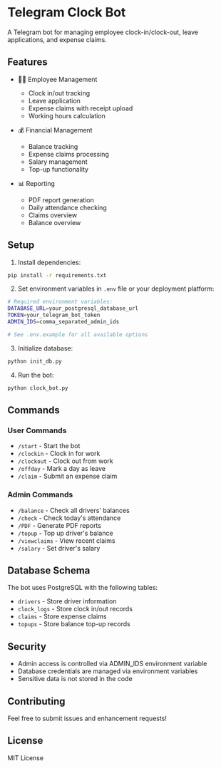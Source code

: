 # Telegram Clock Bot

A Telegram bot for managing employee clock-in/clock-out, leave applications, and expense claims.

## Features

- 👨‍💼 Employee Management
  - Clock in/out tracking
  - Leave application
  - Expense claims with receipt upload
  - Working hours calculation

- 💰 Financial Management
  - Balance tracking
  - Expense claims processing
  - Salary management
  - Top-up functionality

- 📊 Reporting
  - PDF report generation
  - Daily attendance checking
  - Claims overview
  - Balance overview

## Setup

1. Install dependencies:
```bash
pip install -r requirements.txt
```

2. Set environment variables in `.env` file or your deployment platform:
```bash
# Required environment variables:
DATABASE_URL=your_postgresql_database_url
TOKEN=your_telegram_bot_token
ADMIN_IDS=comma_separated_admin_ids

# See .env.example for all available options
```

3. Initialize database:
```bash
python init_db.py
```

4. Run the bot:
```bash
python clock_bot.py
```

## Commands

### User Commands
- `/start` - Start the bot
- `/clockin` - Clock in for work
- `/clockout` - Clock out from work
- `/offday` - Mark a day as leave
- `/claim` - Submit an expense claim

### Admin Commands
- `/balance` - Check all drivers' balances
- `/check` - Check today's attendance
- `/PDF` - Generate PDF reports
- `/topup` - Top up driver's balance
- `/viewclaims` - View recent claims
- `/salary` - Set driver's salary

## Database Schema

The bot uses PostgreSQL with the following tables:
- `drivers` - Store driver information
- `clock_logs` - Store clock in/out records
- `claims` - Store expense claims
- `topups` - Store balance top-up records

## Security

- Admin access is controlled via ADMIN_IDS environment variable
- Database credentials are managed via environment variables
- Sensitive data is not stored in the code

## Contributing

Feel free to submit issues and enhancement requests!

## License

MIT License
